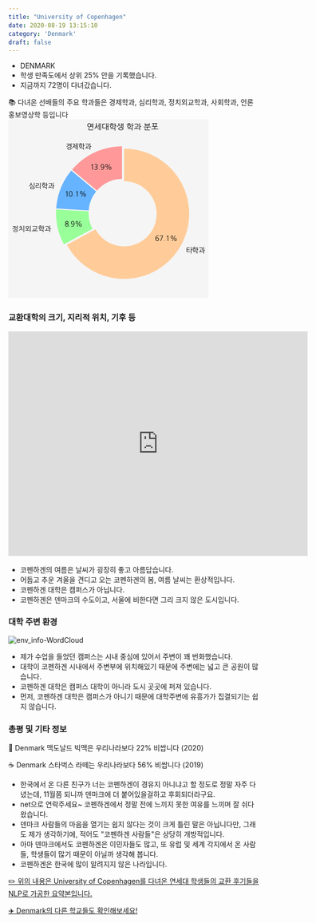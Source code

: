 ```yaml
---
title: "University of Copenhagen"
date: 2020-08-19 13:15:10
category: 'Denmark'
draft: false
---
```



* DENMARK
* 학생 만족도에서 상위 25% 안을 기록했습니다.
* 지금까지 72명이 다녀갔습니다. 

📚 다녀온 선배들의 주요 학과들은 경제학과, 심리학과, 정치외교학과, 사회학과, 언론홍보영상학 등입니다
![department-info](../plots/DK000003.png)
### 교환대학의 크기, 지리적 위치, 기후 등
<iframe
width="600"
height="450"
frameborder="0" style="border:0"
src="https://www.google.com/maps/embed/v1/place?key=AIzaSyC9e1AME-pVmWC4hBpFdu5S4dKzyepa3HQ&q=University+of+Copenhagen&center=55.6802303,12.5724096&zoom=14" allowfullscreen>
</iframe>

* 코펜하겐의 여름은 날씨가 굉장히 좋고 아름답습니다.
* 어둡고 추운 겨울을 견디고 오는 코펜하겐의 봄, 여름 날씨는 환상적입니다.
* 코펜하겐 대학은 캠퍼스가 아닙니다.
* 코펜하겐은 덴마크의 수도이고, 서울에 비한다면 그리 크지 않은 도시입니다.


### 대학 주변 환경

![env_info-WordCloud](../univ_wordclouds_okt/env_info/DK000003_env_info_okt.png)

* 제가 수업을 들었던 캠퍼스는 시내 중심에 있어서 주변이 꽤 번화했습니다.
* 대학이 코펜하겐 시내에서 주변부에 위치해있기 때문에 주변에는 넓고 큰 공원이 많습니다.
* 코펜하겐 대학은 캠퍼스 대학이 아니라 도시 곳곳에 퍼져 있습니다.
* 먼저, 코펜하겐 대학은 캠퍼스가 아니기 때문에 대학주변에 유흥가가 집결되기는 쉽지 않습니다.


### 총평 및 기타 정보 
🍔 Denmark 맥도날드 빅맥은 우리나라보다 22% 비쌉니다 (2020)

☕️ Denmark 스타벅스 라떼는 우리나라보다 56% 비쌉니다 (2019)
* 한국에서 온 다른 친구가 너는 코펜하겐이 경유지 아니냐고 할 정도로 정말 자주 다녔는데, 11월쯤 되니까 덴마크에 더 붙어있을걸하고 후회되더라구요.
* net으로 연락주세요~ 코펜하겐에서 정말 전에 느끼지 못한 여유를 느끼며 잘 쉬다 왔습니다.
* 덴마크 사람들의 마음을 열기는 쉽지 않다는 것이 크게 틀린 말은 아닙니다만, 그래도 제가 생각하기에, 적어도 "코펜하겐 사람들"은 상당히 개방적입니다.
* 아마 덴마크에서도 코펜하겐은 이민자들도 많고, 또 유럽 및 세계 각지에서 온 사람들, 학생들이 많기 때문이 아닐까 생각해 봅니다.
* 코펜하겐은 한국에 많이 알려지지 않은 나라입니다.


[✏️ 위의 내용은 University of Copenhagen를 다녀온 연세대 학생들의 교환 후기들을 NLP로 가공한 요약본입니다.](http://oia.yonsei.ac.kr/partner/expReport.asp?ucode=DK000003&bgbn=A)

[✈️ Denmark의 다른 학교들도 확인해보세요!](https://yonsei-exchange.netlify.app/?category=Denmark)
